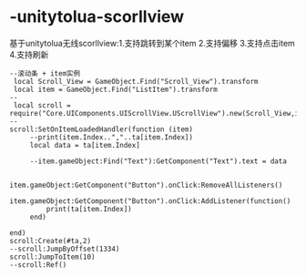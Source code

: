 # -unitytolua-scorllview
基于unitytolua无线scorllview:1.支持跳转到某个item  2.支持偏移  3.支持点击item  4.支持刷新



    --滚动条 + item实例
     local Scroll_View = GameObject.Find("Scroll_View").transform
     local item = GameObject.Find("ListItem").transform
    --
     local scroll = require("Core.UIComponents.UIScrollView.UScrollView").new(Scroll_View,item)
    --
    scroll:SetOnItemLoadedHandler(function (item)
         --print(item.Index..","..ta[item.Index])
         local data = ta[item.Index]

         --item.gameObject:Find("Text"):GetComponent("Text").text = data

         item.gameObject:GetComponent("Button").onClick:RemoveAllListeners()
         item.gameObject:GetComponent("Button").onClick:AddListener(function()
             print(ta[item.Index])
         end)

    end)
    scroll:Create(#ta,2)
    --scroll:JumpByOffset(1334)
    scroll:JumpToItem(10)
    --scroll:Ref()
